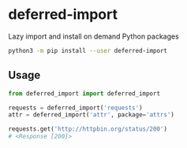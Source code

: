 # deferred-import

Lazy import and install on demand Python packages

```bash
python3 -m pip install --user deferred-import
```

## Usage

```python
from deferred_import import deferred_import

requests = deferred_import('requests')
attr = deferred_import('attr', package='attrs')

requests.get('http://httpbin.org/status/200')
# <Response [200]>
```
